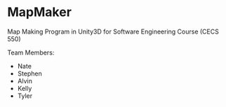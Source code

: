 # MapMaker

Map Making Program in Unity3D for Software Engineering Course (CECS 550)

Team Members:
- Nate
- Stephen
- Alvin
- Kelly
- Tyler
